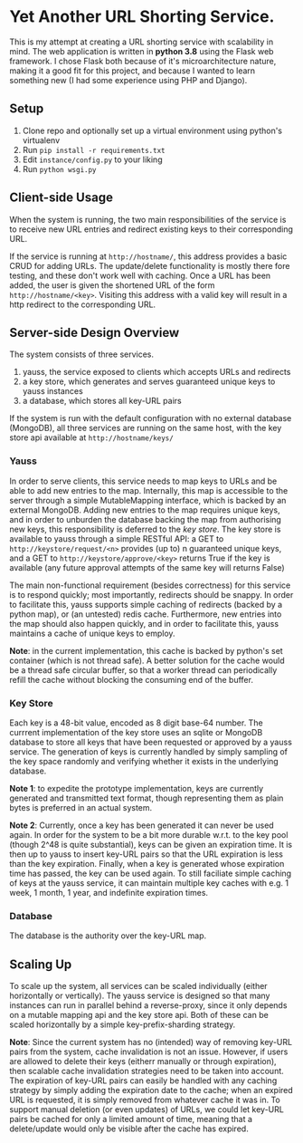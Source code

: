 # Yet Another URL Shorting Service. #

This is my attempt at creating a URL shorting service with scalability in mind.
The web application is written in **python 3.8** using the Flask web framework.
I chose Flask both because of it's microarchitecture nature, making it a good fit for this project,
and because I wanted to learn something new (I had some experience using PHP and Django).


## Setup ##

1. Clone repo and optionally set up a virtual environment using python's virtualenv
2. Run `pip install -r requirements.txt`
3. Edit `instance/config.py` to your liking
4. Run `python wsgi.py`


## Client-side Usage ##

When the system is running, the two main responsibilities of the service
is to receive new URL entries and redirect existing keys to their corresponding URL.

If the service is running at `http://hostname/`, this address provides a basic CRUD
for adding URLs.
The update/delete functionality is mostly there fore testing,
and these don't work well with caching.
Once a URL has been added, the user is given the shortened URL of the form `http://hostname/<key>`.
Visiting this address with a valid key will result in a http redirect to the corresponding URL.

## Server-side Design Overview ##

The system consists of three services.
1. yauss, the service exposed to clients which accepts URLs and redirects
2. a key store, which generates and serves guaranteed unique keys to yauss instances
3. a database, which stores all key-URL pairs

If the system is run with the default configuration with no external database (MongoDB),
all three services are running on the same host,
with the key store api available at `http://hostname/keys/`


### Yauss ###

In order to serve clients, this service needs to map keys to URLs and
be able to add new entries to the map.
Internally, this map is accessible to the server through a simple MutableMapping interface,
which is backed by an external MongoDB.
Adding new entries to the map requires unique keys, and in order to unburden the database backing the map
from authorising new keys, this responsibility is deferred to the *key store*.
The key store is available to yauss through a simple RESTful API:
a GET to `http://keystore/request/<n>` provides (up to) n guaranteed unique keys,
and a GET to `http://keystore/approve/<key>` returns True if the key is available
(any future approval attempts of the same key will returns False)

The main non-functional requirement (besides correctness) for this service is to respond quickly;
most importantly, redirects should be snappy.
In order to facilitate this, yauss supports simple caching of redirects (backed by a python map),
or (an untested) redis cache.
Furthermore, new entries into the map should also happen quickly, and in order
to facilitate this, yauss maintains a cache of unique keys to employ.

**Note**: in the current implementation, this cache is backed by python's set container (which is not thread safe).
A better solution for the cache would be a thread safe circular buffer, so that a worker thread can periodically
refill the cache without blocking the consuming end of the buffer.

### Key Store ###

Each key is a 48-bit value, encoded as 8 digit base-64 number.
The currrent implementation of the key store uses an sqlite or MongoDB database to store all keys that
have been requested or approved by a yauss service.
The generation of keys is currently handled by simply sampling of the key space randomly and verifying whether
it exists in the underlying database.

**Note 1**: to expedite the prototype implementation,
keys are currently generated and transmitted text format,
though representing them as plain bytes is preferred in an actual system.

**Note 2**: Currently, once a key has been generated it can never be used again.
In order for the system to be a bit more durable w.r.t. to the key pool (though 2^48 is quite substantial),
keys can be given an expiration time.
It is then up to yauss to insert key-URL pairs so that the URL expiration is less than the key expiration.
Finally, when a key is generated whose expiration time has passed, the key can be used again.
To still faciliate simple caching of keys at the yauss service, it can maintain multiple key caches with
e.g. 1 week, 1 month, 1 year, and indefinite expiration times.

### Database ###

The database is the authority over the key-URL map.


## Scaling Up ##

To scale up the system, all services can be scaled individually (either horizontally or vertically).
The yauss service is designed so that many instances can run in parallel behind a reverse-proxy,
since it only depends on a mutable mapping api and the key store api.
Both of these can be scaled horizontally by a simple key-prefix-sharding strategy.

**Note**: Since the current system has no (intended) way of removing key-URL pairs from the system,
cache invalidation is not an issue.
However, if users are allowed to delete their keys (eitherr manually or through expiration),
then scalable cache invalidation strategies need to be taken into account.
The expiration of key-URL pairs can easily be handled with any caching strategy by simply adding
the expiration date to the cache; when an expired URL is requested, it is simply removed from
whatever cache it was in.
To support manual deletion (or even updates) of URLs, we could let key-URL pairs be cached
for only a limited amount of time, meaning that a delete/update would only be visible after
the cache has expired.

